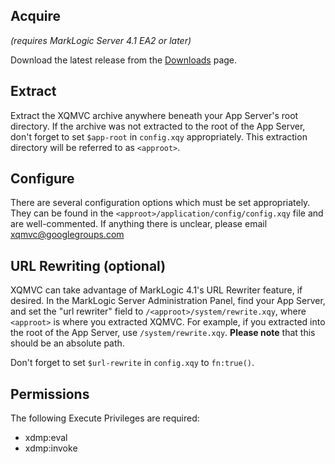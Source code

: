 ## Acquire ##

_(requires MarkLogic Server 4.1 EA2 or later)_

Download the latest release from the [Downloads](http://code.google.com/p/xqmvc/downloads/list) page.

## Extract ##

Extract the XQMVC archive anywhere beneath your App Server's root directory.  If the archive was not extracted to the root of the App Server, don't forget to set `$app-root` in `config.xqy` appropriately.  This extraction directory will be referred to as `<approot>`.

## Configure ##

There are several configuration options which must be set appropriately.  They can be found in the `<approot>/application/config/config.xqy` file and are well-commented.  If anything there is unclear, please email xqmvc@googlegroups.com

## URL Rewriting (optional) ##

XQMVC can take advantage of MarkLogic 4.1's URL Rewriter feature, if desired.  In the MarkLogic Server Administration Panel, find your App Server, and set the "url rewriter" field to `/<approot>/system/rewrite.xqy`, where `<approot>` is where you extracted XQMVC.  For example, if you extracted into the root of the App Server, use `/system/rewrite.xqy`.  **Please note** that this should be an absolute path.

Don't forget to set `$url-rewrite` in `config.xqy` to `fn:true()`.

## Permissions ##

The following  Execute Privileges are required:
  * xdmp:eval
  * xdmp:invoke